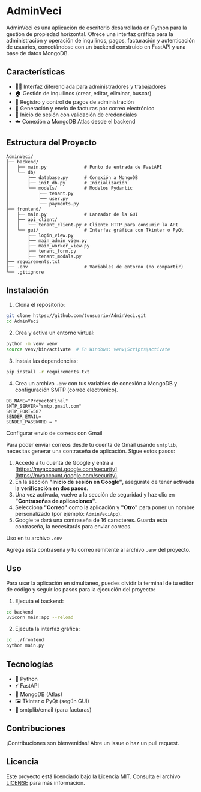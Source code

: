 # AdminVeci

AdminVeci es una aplicación de escritorio desarrollada en Python para la gestión de propiedad horizontal. Ofrece una interfaz gráfica para la administración y operación de inquilinos, pagos, facturación y autenticación de usuarios, conectándose con un backend construido en FastAPI y una base de datos MongoDB.

## Características

- 🧑‍💼 Interfaz diferenciada para administradores y trabajadores
- 🏠 Gestión de inquilinos (crear, editar, eliminar, buscar)
- 💸 Registro y control de pagos de administración
- 📄 Generación y envío de facturas por correo electrónico
- 🔐 Inicio de sesión con validación de credenciales
- ☁️ Conexión a MongoDB Atlas desde el backend

## Estructura del Proyecto

```
AdminVeci/
├── backend/
│   ├── main.py              # Punto de entrada de FastAPI
│   └── db/
│       ├── database.py      # Conexión a MongoDB
│       ├── init_db.py       # Inicialización
│       └── models/          # Modelos Pydantic
│           ├── tenant.py
│           ├── user.py
│           └── payments.py
├── frontend/
│   ├── main.py              # Lanzador de la GUI
│   ├── api_client/
│   │   └── tenant_client.py # Cliente HTTP para consumir la API
│   └── gui/                 # Interfaz gráfica con Tkinter o PyQt
│       ├── login_view.py
│       ├── main_admin_view.py
│       ├── main_worker_view.py
│       ├── tenant_form.py
│       ├── tenant_modals.py
├── requirements.txt
├── .env                     # Variables de entorno (no compartir)
└── .gitignore
```

## Instalación

1. Clona el repositorio:
```bash
git clone https://github.com/tuusuario/AdminVeci.git
cd AdminVeci
```

2. Crea y activa un entorno virtual:
```bash
python -m venv venv
source venv/bin/activate  # En Windows: venv\Scripts\activate
```

3. Instala las dependencias:
```bash
pip install -r requirements.txt
```

4. Crea un archivo `.env` con tus variables de conexión a MongoDB y configuración SMTP (correo electrónico).
```MONGO_URI="mongodb+srv://<db_username>:<db_password>@proyectofinal-6315.87hywsi.mongodb.net/?retryWrites=true&w=majority&appName=ProyectoFinal-6315"
DB_NAME="ProyectoFinal"
SMTP_SERVER="smtp.gmail.com"
SMTP_PORT=587
SENDER_EMAIL=
SENDER_PASSWORD = "
```
  Configurar envío de correos con Gmail
  
  Para poder enviar correos desde tu cuenta de Gmail usando `smtplib`, necesitas generar una contraseña de aplicación. Sigue estos pasos:
  
  1. Accede a tu cuenta de Google y entra a [https://myaccount.google.com/security](https://myaccount.google.com/security).
  2. En la sección **"Inicio de sesión en Google"**, asegúrate de tener activada la **verificación en dos pasos**.
  3. Una vez activada, vuelve a la sección de seguridad y haz clic en **"Contraseñas de aplicaciones"**.
  4. Selecciona **"Correo"** como la aplicación y **"Otro"** para poner un nombre personalizado (por ejemplo: `AdminVeciApp`).
  5. Google te dará una contraseña de 16 caracteres. Guarda esta contraseña, la necesitarás para enviar correos.
  
  Uso en tu archivo `.env`
  
  Agrega esta contraseña y tu correo remitente al archivo `.env` del proyecto.
   

## Uso
Para usar la aplicación en simultaneo, puedes dividir la terminal de tu editor de código y seguir los pasos para la ejecución del proyecto:

1. Ejecuta el backend:
```bash
cd backend
uvicorn main:app --reload
```

2. Ejecuta la interfaz gráfica:
```bash
cd ../frontend
python main.py
```

## Tecnologías

- 🐍 Python
- ⚡ FastAPI
- 🍃 MongoDB (Atlas)
- 🖼️ Tkinter o PyQt (según GUI)
- 📧 smtplib/email (para facturas)

## Contribuciones

¡Contribuciones son bienvenidas! Abre un issue o haz un pull request.

## Licencia

Este proyecto está licenciado bajo la Licencia MIT. Consulta el archivo [LICENSE](./LICENSE) para más información.
